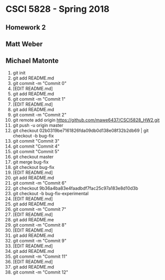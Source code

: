 # CSCI 5828 - Spring 2018
## Homework 2
## Matt Weber
## Michael Matonte

1. git init <br>
2. git add README.md <br>
3. git commit -m "Commit 0" <br>
4. [EDIT README.md]<br>
5. git add README.md<br>
6. git commit -m "Commit 1"<br>
7. [EDIT README.md]<br>
8. git add README.md<br>
9. git commit -m "Commit 2"<br>
10. git remote add origin https://github.com/mawe6437/CSCI5828_HW2.git <br>
11. git push -u origin master <br>
12. git checkout  02b0319be7161826fda09db0d138e08f32b2db69 | git checkout -b bug-fix <br>
13. git commit "Commit 3"<br>
14. git commit "Commit 4"<br>
15. git commit "Commit 5" <br>
16. git checkout master<br>
17. git merge bug-fix<br>
18. git checkout bug-fix<br>
19. [EDIT README.md]<br>
20. git add README.md<br>
21. git commit -m "Commit 6"<br>
23. git checkout 9b36a4ba83e4faadbdf7fac25c97a183e8d10d3b<br>
24. git checkout -b bug-fix-experimental<br>
25. [EDIT README.md]<br>
26. git add README.md<br>
27. git commit -m "Commit 7"<br>
28. [EDIT README.md]<br>
29. git add README.me<br>
30. git commit -m "Commit 8"<br>
31. [EDIT README.md]<br>
32. git add README.md<br>
33. git commit -m "Commit 9"<br>
34. [EDIT README.md]<br>
35. git add README.md<br>
36. git commit -m "Commit 11"<br>
37. [EDIT README.md]<br>
38. git add README.md<br>
39. git commit -m "Commit 12"<br>

